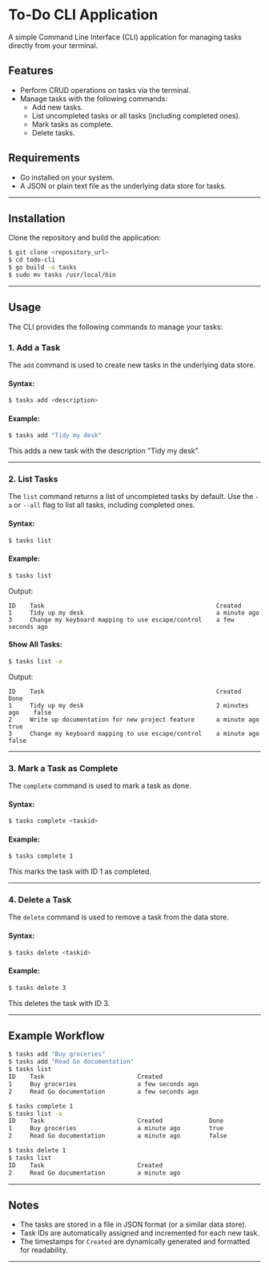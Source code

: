# To-Do CLI Application

A simple Command Line Interface (CLI) application for managing tasks directly from your terminal.

## Features
- Perform CRUD operations on tasks via the terminal.
- Manage tasks with the following commands:
  - Add new tasks.
  - List uncompleted tasks or all tasks (including completed ones).
  - Mark tasks as complete.
  - Delete tasks.

## Requirements
- Go installed on your system.
- A JSON or plain text file as the underlying data store for tasks.

---

## Installation
Clone the repository and build the application:

```bash
$ git clone <repository_url>
$ cd todo-cli
$ go build -o tasks
$ sudo mv tasks /usr/local/bin
```

---

## Usage
The CLI provides the following commands to manage your tasks:

### 1. **Add a Task**
The `add` command is used to create new tasks in the underlying data store.

#### Syntax:
```bash
$ tasks add <description>
```

#### Example:
```bash
$ tasks add "Tidy my desk"
```
This adds a new task with the description "Tidy my desk".

---

### 2. **List Tasks**
The `list` command returns a list of uncompleted tasks by default. Use the `-a` or `--all` flag to list all tasks, including completed ones.

#### Syntax:
```bash
$ tasks list
```

#### Example:
```bash
$ tasks list
```
Output:
```
ID    Task                                                Created
1     Tidy up my desk                                     a minute ago
3     Change my keyboard mapping to use escape/control    a few seconds ago
```

#### Show All Tasks:
```bash
$ tasks list -a
```
Output:
```
ID    Task                                                Created          Done
1     Tidy up my desk                                     2 minutes ago    false
2     Write up documentation for new project feature      a minute ago     true
3     Change my keyboard mapping to use escape/control    a minute ago     false
```

---

### 3. **Mark a Task as Complete**
The `complete` command is used to mark a task as done.

#### Syntax:
```bash
$ tasks complete <taskid>
```

#### Example:
```bash
$ tasks complete 1
```
This marks the task with ID 1 as completed.

---

### 4. **Delete a Task**
The `delete` command is used to remove a task from the data store.

#### Syntax:
```bash
$ tasks delete <taskid>
```

#### Example:
```bash
$ tasks delete 3
```
This deletes the task with ID 3.

---

## Example Workflow
```bash
$ tasks add "Buy groceries"
$ tasks add "Read Go documentation"
$ tasks list
ID    Task                          Created
1     Buy groceries                 a few seconds ago
2     Read Go documentation         a few seconds ago

$ tasks complete 1
$ tasks list -a
ID    Task                          Created             Done
1     Buy groceries                 a minute ago        true
2     Read Go documentation         a minute ago        false

$ tasks delete 1
$ tasks list
ID    Task                          Created
2     Read Go documentation         a minute ago
```

---

## Notes
- The tasks are stored in a file in JSON format (or a similar data store).
- Task IDs are automatically assigned and incremented for each new task.
- The timestamps for `Created` are dynamically generated and formatted for readability.

---
